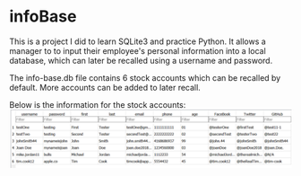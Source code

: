 # infoBase
This is a project I did to learn SQLite3 and practice Python. It allows a manager to to input their employee's personal information into a local database, which can later be recalled using a username and password.



The info-base.db file contains 6 stock accounts which can be recalled by default. More accounts can be added to later recall.

Below is the information for the stock accounts:
![alt text](https://github.com/karmdesai/info-base/blob/master/.idea/stock-accounts.png)

